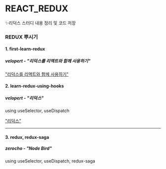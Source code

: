 # REACT_REDUX
✨리덕스 스터디 내용 정리 및 코드 저장

### REDUX 뿌시기

#### 1. first-learn-redux 
##### velopert - "리덕스를 리액트와 함께 사용하기"

["리덕스를 리액트와 함께 사용하기"](https://velog.io/@velopert/Redux-3-%EB%A6%AC%EB%8D%95%EC%8A%A4%EB%A5%BC-%EB%A6%AC%EC%95%A1%ED%8A%B8%EC%99%80-%ED%95%A8%EA%BB%98-%EC%82%AC%EC%9A%A9%ED%95%98%EA%B8%B0-nvjltahf5e)

#### 2. learn-redux-using-hooks
##### velopert - "리덕스" 
using useSelector, useDispatch

["리덕스"](https://react.vlpt.us/redux/)

------------------------------

#### 3. redux, redux-saga
##### zerocho - "Node Bird" 
using useSelector, useDispatch, redux-saga
